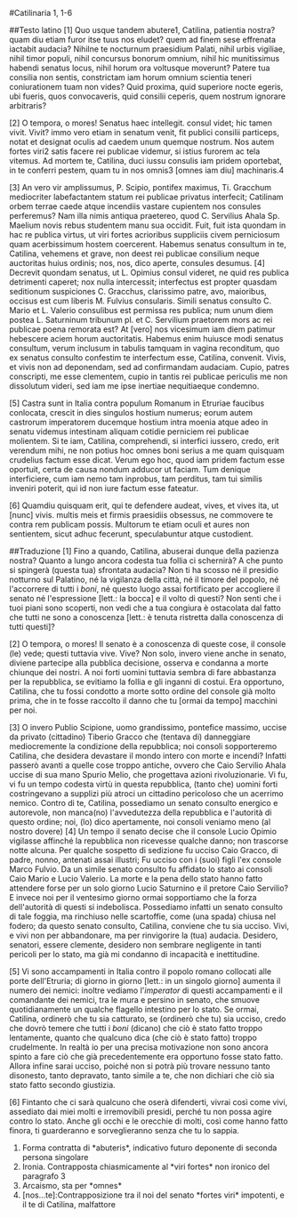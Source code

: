 #Catilinaria 1, 1-6

##Testo latino
[1] Quo usque tandem abutere<span class="foot-number" id="fn-1">1</span>, <span class="target vector variatio" id="vr-1">Catilina</span>, patientia nostra? quam diu etiam furor <span class="target vector variatio" id="vr-1">itse</span> tuus nos eludet? quem ad finem <span class="target vector variatio" id="vr-1">sese</span> effrenata iactabit audacia? <span class="target vector anafora" id="an-1">Nihilne</span> te nocturnum praesidium Palati, <span class="target vector anafora" id="an-1">nihil</span> urbis vigiliae, <span class="target vector anafora" id="an-1">nihil</span> timor populi, <span class="target vector anafora" id="an-1">nihil</span> concursus bonorum omnium, <span class="target vector anafora" id="an-1">nihil</span> hic munitissimus habendi senatus locus, <span class="target vector anafora" id="an-1">nihil</span> horum ora voltusque moverunt? Patere tua consilia non sentis, constrictam iam horum omnium scientia teneri coniurationem tuam non vides? Quid proxima, quid superiore nocte egeris, ubi fueris, quos convocaveris, quid consilii ceperis, quem nostrum ignorare arbitraris?

[2] O tempora, o mores! Senatus haec intellegit. consul videt; hic tamen vivit. Vivit? immo vero etiam in senatum venit, fit publici consilii particeps, notat et designat oculis ad caedem unum quemque nostrum. Nos autem fortes viri<span class="foot-number" id="fn-2">2</span> satis facere rei publicae videmur, si istius furorem ac tela vitemus. Ad mortem te, Catilina, duci iussu consulis iam pridem oportebat, in te conferri pestem, quam tu in nos omnis<span class="foot-number" id="fn-3">3</span> [omnes iam diu] machinaris.<span class="foot-number" id="fn-4">4</span>

[3] An vero vir amplissumus, P. Scipio, pontifex maximus, Ti. Gracchum mediocriter labefactantem statum rei publicae privatus interfecit; Catilinam orbem terrae caede atque incendiis vastare cupientem nos consules perferemus? Nam illa nimis antiqua praetereo, quod C. Servilius Ahala Sp. Maelium novis rebus studentem manu sua occidit. Fuit, fuit ista quondam in hac re publica virtus, ut viri fortes acrioribus suppliciis civem perniciosum quam acerbissimum hostem coercerent. Habemus senatus consultum in te, Catilina, vehemens et grave, non deest rei publicae consilium neque auctoritas huius ordinis; nos, nos, dico aperte, consules desumus.
[4] Decrevit quondam senatus, ut L. Opimius consul videret, ne quid res publica detrimenti caperet; nox nulla intercessit; interfectus est propter quasdam seditionum suspiciones C. Gracchus, clarissimo patre, avo, maioribus, occisus est cum liberis M. Fulvius consularis. Simili senatus consulto C. Mario et L. Valerio consulibus est permissa res publica; num unum diem postea L. Saturninum tribunum pl. et C. Servilium praetorem mors ac rei publicae poena remorata est? At [vero] nos vicesimum iam diem patimur hebescere aciem horum auctoritatis. Habemus enim huiusce modi senatus consultum, verum inclusum in tabulis tamquam in vagina reconditum, quo ex senatus consulto confestim te interfectum esse, Catilina, convenit. Vivis, et vivis non ad deponendam, sed ad confirmandam audaciam. Cupio, patres conscripti, me esse clementem, cupio in tantis rei publicae periculis me non dissolutum videri, sed iam me ipse inertiae nequitiaeque condemno.

[5] Castra sunt in Italia contra populum Romanum in Etruriae faucibus conlocata, crescit in dies singulos hostium numerus; eorum autem castrorum imperatorem ducemque hostium intra moenia atque adeo in senatu videmus intestinam aliquam cotidie perniciem rei publicae molientem. Si te iam, Catilina, comprehendi, si interfici iussero, credo, erit verendum mihi, ne non potius hoc omnes boni serius a me quam quisquam crudelius factum esse dicat. Verum ego hoc, quod iam pridem factum esse oportuit, certa de causa nondum adducor ut faciam. Tum denique interficiere, cum iam nemo tam inprobus, tam perditus, tam tui similis inveniri poterit, qui id non iure factum esse fateatur.

[6] Quamdiu quisquam erit, qui te defendere audeat, vives, et vives ita, ut [nunc] vivis. multis meis et firmis praesidiis obsessus, ne commovere te contra rem publicam possis. Multorum te etiam oculi et aures non sentientem, sicut adhuc fecerunt, speculabuntur atque custodient.

##Traduzione
[1] Fino a quando, Catilina, abuserai dunque della pazienza nostra? Quanto a lungo ancora codesta tua follia ci schernirà? A che punto si spingerà (questa tua) sfrontata audacia? Non ti ha scosso né il presidio notturno sul Palatino, né la vigilanza della città, né il timore del popolo, né l'accorrere di tutti i *boni*, né questo luogo assai fortificato per accogliere il senato né l'espressione [lett.: la bocca] e il volto di questi? Non senti che i tuoi piani sono scoperti, non vedi che a tua congiura è ostacolata dal fatto che tutti ne sono a conoscenza [lett.: è tenuta ristretta dalla conoscenza di tutti questi]?

[2] O tempora, o mores! Il senato è a conoscenza di queste cose, il console (le) vede; questi tuttavia vive. Vive? Non solo, invero viene anche in senato, diviene partecipe alla pubblica decisione, osserva e condanna a morte chiunque dei nostri. A noi forti uomini tuttavia sembra di fare abbastanza per la repubblica, se evitiamo la follia e gli inganni di costui. Era opportuno, Catilina, che tu fossi condotto a morte sotto ordine del console già molto prima, che in te fosse raccolto il danno che tu [ormai da tempo] macchini per noi.

[3] O invero Publio Scipione, uomo grandissimo, pontefice massimo, uccise da privato (cittadino) Tiberio Gracco che (tentava di) danneggiare mediocremente la condizione della repubblica; noi consoli sopporteremo Catilina, che desidera devastare il mondo intero con morte e incendi? Infatti passerò avanti a quelle cose troppo antiche, ovvero che Caio Servilio Ahala uccise di sua mano Spurio Melio, che progettava azioni rivoluzionarie. Vi fu, vi fu un tempo codesta virtù in questa repubblica, (tanto che) uomini forti costringevano a supplizi più atroci un cittadino pericoloso che un acerrimo nemico. Contro di te, Catilina, possediamo un senato consulto energico e autorevole, non manca(no) l'avvedutezza della repubblica e l'autorità di questo ordine; noi, (lo) dico apertamente, noi consoli veniamo meno (al nostro dovere)
[4] Un tempo il senato decise che il console Lucio Opimio vigilasse affinché la repubblica non ricevesse qualche danno; non trascorse notte alcuna. Per qualche sospetto di sedizione fu ucciso Caio Gracco, di padre, nonno, antenati assai illustri; Fu ucciso con i (suoi) figli l'ex console Marco Fulvio. Da un simile senato consulto fu affidato lo stato ai consoli Caio Mario e Lucio Valerio. La morte e la pena dello stato hanno fatto attendere forse per un solo giorno Lucio Saturnino e il pretore Caio Servilio? E invece noi per il ventesimo giorno ormai sopportiamo che la forza dell'autorità di questi si indebolisca. Possediamo infatti un senato consulto di tale foggia, ma rinchiuso nelle scartoffie, come (una spada) chiusa nel fodero;  da questo senato consulto, Catilina, conviene che tu sia ucciso. Vivi, e vivi non per abbandonare, ma per rinvigorire la (tua) audacia. Desidero, senatori, essere clemente, desidero non sembrare negligente in tanti pericoli per lo stato, ma già mi condanno di incapacità e inettitudine.

[5] Vi sono accampamenti in Italia contro il popolo romano collocati alle porte dell'Etruria; di giorno in giorno [lett.: in un singolo giorno] aumenta il numero dei nemici: inoltre vediamo l'*imperator* di questi accampamenti e il comandante dei nemici, tra le mura e persino in senato, che smuove quotidianamente un qualche flagello intestino per lo stato. Se ormai, Catilina, ordinerò che tu sia catturato, se (ordinerò che tu) sia ucciso, credo che dovrò temere che tutti i *boni* (dicano) che ciò è stato fatto troppo lentamente, quanto che qualcuno dica (che ciò è stato fatto) troppo crudelmente. In realtà io per una precisa motivazione non sono ancora spinto a fare ciò che già precedentemente era opportuno fosse stato fatto. Allora infine sarai ucciso, poiché non si potrà più trovare nessuno tanto disonesto, tanto depravato, tanto simile a te, che non dichiari che ciò sia stato fatto secondo giustizia.

[6] Fintanto che ci sarà qualcuno che oserà difenderti, vivrai così come vivi, assediato dai miei molti e irremovibili presidi, perché tu non possa agire contro lo stato. Anche gli occhi e le orecchie di molti, così come hanno fatto finora, ti guarderanno e sorveglieranno senza che tu lo sappia.

<div id="foot-wrapper">
<ol>
    <li id="ft-1">Forma contratta di *abuteris*, indicativo futuro deponente di seconda persona singolare</li>
    <li id="ft-2">Ironia. Contrapposta chiasmicamente al *viri fortes* non ironico del paragrafo 3</li>
    <li id="ft-3">Arcaismo, sta per *omnes*</li>
    <li id="ft-4">[nos...te]:Contrapposizione tra il noi del senato *fortes viri* impotenti, e il te di Catilina, malfattore</li>
</ol>
</div>
